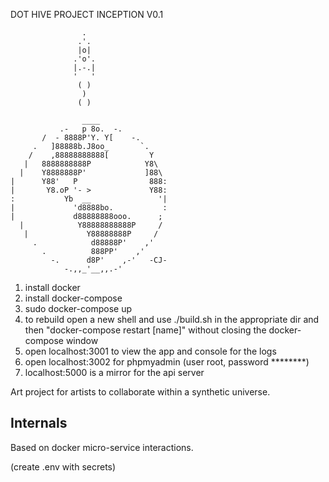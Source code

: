 
DOT HIVE PROJECT INCEPTION V0.1

                    .
                   .'.
                   |o|
                  .'o'.
                  |.-.|
                  '   '
                   ( )
                    )
                   ( )

                    ____
               .-   p 8o.  -.
           /  - 8888P'Y. Y[    -.
         .   ]88888b.J8oo_       `.
        /    ,88888888888[         Y   
       |   8888888888P            Y8\
      |    Y8888888P'             ]88\
    |      Y88'   P                888:
    |       Y8.oP '- >             Y88:
    :           Yb  __               '|
    |             'd8888bo.           :
    |             d88888888ooo.      ;
      |            Y88888888888P     /
       |             Y88888888P     /
         .            d88888P'    ,' 
           .          888PP'    ,' 
             -.      d8P'    ,-'   -CJ-
                -.,,_'__,,.-'



1) install docker
2) install docker-compose
3) sudo docker-compose up
4) to rebuild open a new shell and use ./build.sh in the appropriate dir and then "docker-compose restart [name]"
without closing the docker-compose window
5) open localhost:3001 to view the app and console for the logs
6) open localhost:3002 for phpmyadmin (user root, password ********)
7) localhost:5000 is a mirror for the api server



Art project for artists to collaborate within a synthetic universe.

## Internals
Based on docker micro-service interactions.

(create .env with secrets)
